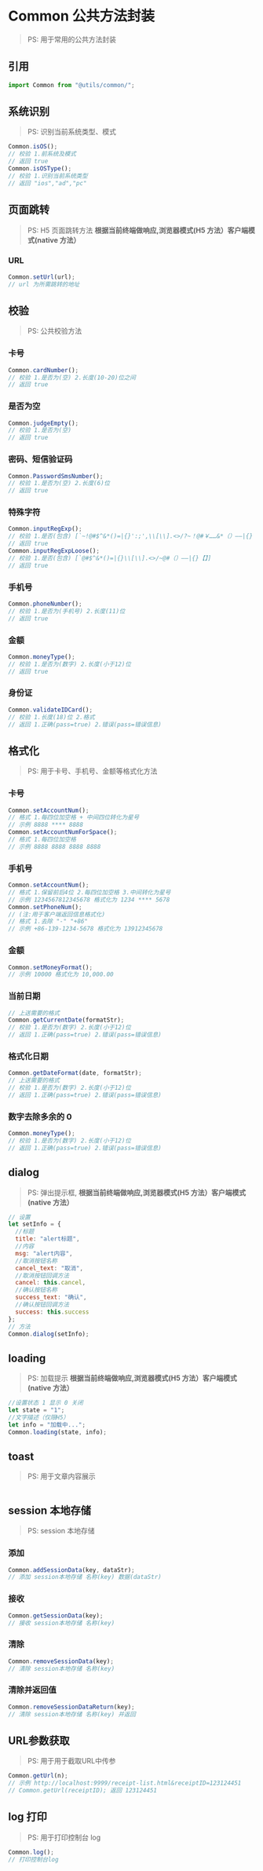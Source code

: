 # Common 公共方法封装

> PS: 用于常用的公共方法封装

## 引用

```js
import Common from "@utils/common/";
```

## 系统识别

> PS: 识别当前系统类型、模式

```js
Common.isOS();
// 校验 1.前系统及模式
// 返回 true
Common.isOSType();
// 校验 1.识别当前系统类型
// 返回 "ios","ad","pc"
```

## 页面跳转

> PS: H5 页面跳转方法 **根据当前终端做响应,浏览器模式(H5 方法）客户端模式(native 方法）**

### URL

```js
Common.setUrl(url);
// url 为所需跳转的地址
```

## 校验

> PS: 公共校验方法

### 卡号

```js
Common.cardNumber();
// 校验 1.是否为(空) 2.长度(10-20)位之间
// 返回 true
```

### 是否为空

```js
Common.judgeEmpty();
// 校验 1.是否为(空)
// 返回 true
```

### 密码、短信验证码

```js
Common.PasswordSmsNumber();
// 校验 1.是否为(空) 2.长度(6)位
// 返回 true
```

### 特殊字符

```js
Common.inputRegExp();
// 校验 1.是否(包含) [`~!@#$^&*()=|{}':;',\\[\\].<>/?~！@#￥……&*（）——|{}【】‘；：”“'。，、？%+_]
// 返回 true
Common.inputRegExpLoose();
// 校验 1.是否(包含) [`@#$^&*()=|{}\\[\\].<>/~@#（）——|{}【】]
// 返回 true
```

### 手机号

```js
Common.phoneNumber();
// 校验 1.是否为(手机号) 2.长度(11)位
// 返回 true
```

### 金额

```js
Common.moneyType();
// 校验 1.是否为(数字) 2.长度(小于12)位
// 返回 true
```

### 身份证

```js
Common.validateIDCard();
// 校验 1.长度(18)位 2.格式
// 返回 1.正确(pass=true) 2.错误(pass=错误信息)
```

## 格式化

> PS: 用于卡号、手机号、金额等格式化方法

### 卡号

```js
Common.setAccountNum();
// 格式 1.每四位加空格 + 中间四位转化为星号
// 示例 8888 **** 8888
Common.setAccountNumForSpace();
// 格式 1.每四位加空格
// 示例 8888 8888 8888 8888
```

### 手机号

```js
Common.setAccountNum();
// 格式 1.保留前后4位 2.每四位加空格 3.中间转化为星号
// 示例 1234567812345678 格式化为 1234 **** 5678
Common.setPhoneNum();
// (注:用于客户端返回信息格式化)
// 格式 1.去除 "-" "+86"
// 示例 +86-139-1234-5678 格式化为 13912345678
```

### 金额

```js
Common.setMoneyFormat();
// 示例 10000 格式化为 10,000.00
```

### 当前日期

```js
// 上送需要的格式
Common.getCurrentDate(formatStr);
// 校验 1.是否为(数字) 2.长度(小于12)位
// 返回 1.正确(pass=true) 2.错误(pass=错误信息)
```

### 格式化日期

```js
Common.getDateFormat(date, formatStr);
// 上送需要的格式
// 校验 1.是否为(数字) 2.长度(小于12)位
// 返回 1.正确(pass=true) 2.错误(pass=错误信息)
```

### 数字去除多余的 0

```js
Common.moneyType();
// 校验 1.是否为(数字) 2.长度(小于12)位
// 返回 1.正确(pass=true) 2.错误(pass=错误信息)
```

## dialog

> PS: 弹出提示框, **根据当前终端做响应,浏览器模式(H5 方法）客户端模式(native 方法）**

```js
// 设置
let setInfo = {
  //标题
  title: "alert标题",
  //内容
  msg: "alert内容",
  //取消按钮名称
  cancel_text: "取消",
  //取消按钮回调方法
  cancel: this.cancel,
  //确认按钮名称
  success_text: "确认",
  //确认按钮回调方法
  success: this.success
};
// 方法
Common.dialog(setInfo);
```

## loading

> PS: 加载提示 **根据当前终端做响应,浏览器模式(H5 方法）客户端模式(native 方法）**

```js
//设置状态 1 显示 0 关闭
let state = "1";
//文字描述（仅限H5）
let info = "加载中...";
Common.loading(state, info);
```

## toast

> PS: 用于文章内容展示

```js
```

## session 本地存储

> PS: session 本地存储

### 添加

```js
Common.addSessionData(key, dataStr);
// 添加 session本地存储 名称(key) 数据(dataStr)
```

### 接收

```js
Common.getSessionData(key);
// 接收 session本地存储 名称(key)
```

### 清除

```js
Common.removeSessionData(key);
// 清除 session本地存储 名称(key)
```

### 清除并返回值

```js
Common.removeSessionDataReturn(key);
// 清除 session本地存储 名称(key) 并返回
```

## URL参数获取
> PS: 用于用于截取URL中传参
```js
Common.getUrl(n);
// 示例 http://localhost:9999/receipt-list.html&receiptID=123124451 
// Common.getUrl(receiptID); 返回 123124451
```

## log 打印

> PS: 用于打印控制台 log

```js
Common.log();
// 打印控制台log
```
